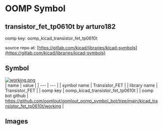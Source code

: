 # OOMP Symbol  
## transistor_fet_tp0610t  by arturo182  
  
oomp key: oomp_kicad_transistor_fet_tp0610t  
  
source repo at: [https://gitlab.com/kicad/libraries/kicad-symbols](https://gitlab.com/kicad/libraries/kicad-symbols)  
## Symbol  
  
[![working.png](working_600.png)](working.png)  
| name | value | 
| --- | --- | 
| symbol name | Transistor_FET | 
| library name | Transistor_FET | 
| oomp key | oomp_kicad_transistor_fet_tp0610t | 
| oomp bot github | https://github.com/oomlout/oomlout_oomp_symbol_bot/tree/main/kicad_transistor_fet_tp0610t/working | 
## Images  
